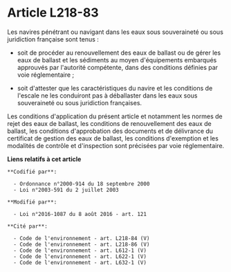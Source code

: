 # Article L218-83

Les navires pénétrant ou navigant dans les eaux sous souveraineté ou sous juridiction française sont tenus :

- soit de procéder au renouvellement des eaux de ballast ou de gérer les eaux de ballast et les sédiments au moyen
d'équipements embarqués approuvés par l'autorité compétente, dans des conditions définies par voie réglementaire ;

- soit d'attester que les caractéristiques du navire et les conditions de l'escale ne les conduiront pas à déballaster dans
les eaux sous souveraineté ou sous juridiction françaises.

Les conditions d'application du présent article et notamment les normes de rejet des eaux de ballast, les conditions de
renouvellement des eaux de ballast, les conditions d'approbation des documents et de délivrance du certificat de gestion des
eaux de ballast, les conditions d'exemption et les modalités de contrôle et d'inspection sont précisées par voie
réglementaire.

**Liens relatifs à cet article**

	**Codifié par**:

	  - Ordonnance n°2000-914 du 18 septembre 2000
	  - Loi n°2003-591 du 2 juillet 2003

	**Modifié par**:

	  - Loi n°2016-1087 du 8 août 2016 - art. 121

	**Cité par**:

	  - Code de l'environnement - art. L218-84 (V)
	  - Code de l'environnement - art. L218-86 (V)
	  - Code de l'environnement - art. L612-1 (V)
	  - Code de l'environnement - art. L622-1 (V)
	  - Code de l'environnement - art. L632-1 (V)
